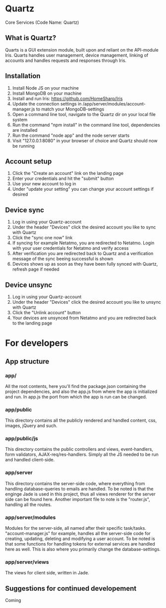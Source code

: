 # Quartz
Core Services (Code Name: Quartz)

## What is Quartz?
Quarts is a GUI extension module, built upon and reliant on the API-module Iris.
Quarts handles user management, device management, linking of accounts and handles
requests and responses through Iris.

## Installation
1. Install Node JS on your machine
2. Install MongoDB on your machine
3. Install and run Iris: https://github.com/HomeSharp/Iris
4. Update the connection settings in /app/server/modules/account-manager.js to match your MongoDB-settings
5. Open a command line tool, navigate to the Quartz dir on your local file system
6. Run the command "npm install" in the command line tool, dependencies are installed
7. Run the command "node app" and the node server starts
8. Visit "127.0.0.1:8080" in your browser of choice and Quartz should now be running

## Account setup
1. Click the "Create an account" link on the landing page
2. Enter your credentials and hit the "submit" button
3. Use your new account to log in
4. Under "update your setting" you can change your account settings if desired

## Device sync
1. Log in using your Quartz-account
2. Under the header "Devices" click the desired account you like to sync with Quartz
3. Click the "sync one now" link
4. If syncing for example Netatmo, you are redirected to Netatmo. Login with your user credentials for Netatmo and verify access
5. After verification you are redirected back to Quartz and a verification message of the sync beeing successful is shown
6. Devices shows up as soon as they have been fully synced with Quartz, refresh page if needed

## Device unsync
1. Log in using your Quartz-account
2. Under the header "Devices" click the desired account you like to unsync with Quartz
3. Click the "Unlink account" button
4. Your devices are unsynced from Netatmo and you are redirected back to the landing page

# For developers

## App structure

### app/
All the root contents, here you'll find the package.json containing the project dependencies, and also the app.js from where the app
is initialized and run. In app.js the port from which the app is run can be changed.

### app/public
This directory contains all the publicly rendered and handled content, css, images, jQuery and such.

### app/public/js
This directory contains the public controllers and views, event-handlers, form validators, AJAX-req/res-handlers. Simply all the JS needed to be run and handled client-side.

### app/server
This directory contains the server-side code, where everything from handling database-queries to emails are handled. To be noted is that the enginge Jade is used in this project, thus all views renderer for the server side can be found here. Another important file to note is the "router.js", handling all the routes.

### app/server/modules
Modules for the server-side, all named after their specific task/tasks. "account-manager.js" for example, handles all the server-side code for creating, updating, deleting and modifying a user account. To be noted is that some functions for handling tokens for external services are handled here as well. This is also where you primarily change the database-settings.

### app/server/views
The views for client side, written in Jade.

## Suggestions for continued developement
Coming
